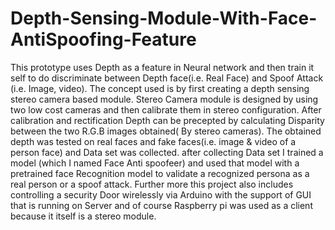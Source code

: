# Depth-Sensing-Module-With-Face-AntiSpoofing-Feature
This prototype uses Depth as a feature in Neural network and then train it self to do discriminate between Depth face(i.e. Real Face) and Spoof Attack (i.e. Image, video). The concept used is by first creating a depth sensing stereo camera based module. Stereo Camera module is designed by using two low cost cameras and then calibrate them in stereo configuration. After calibration and rectification Depth can be precepted by calculating Disparity between the two R.G.B images obtained( By stereo cameras). The obtained depth was tested on real faces and fake faces(i.e. image &amp; video of a person face) and Data set was collected. after collecting Data set I trained a model (which I named Face Anti spoofeer) and used that model with a pretrained face Recognition model to validate a recognized persona as a real person or a spoof attack. Further more this project also includes controlling a security Door wirelessly via Arduino with the support of GUI that is running on Server and of course Raspberry pi was used as a client because it itself is a stereo module. 
